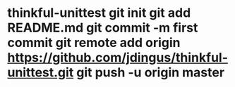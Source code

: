 # thinkful-unittest git init git add README.md git commit -m first commit git remote add origin https://github.com/jdingus/thinkful-unittest.git git push -u origin master
